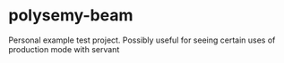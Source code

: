 # polysemy-beam

Personal example test project. Possibly useful for seeing certain uses of production mode with servant
